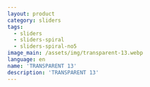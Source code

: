 ```yaml
---
layout: product
category: sliders
tags:
  - sliders
  - sliders-spiral
  - sliders-spiral-no5
image_main: /assets/img/transparent-13.webp
language: en
name: 'TRANSPARENT 13'
description: 'TRANSPARENT 13'
---
```

